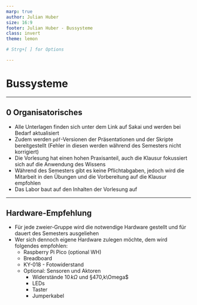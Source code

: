 ```yaml
---
marp: true
author: Julian Huber
size: 16:9
footer: Julian Huber - Bussysteme
class: invert
theme: lemon

# Strg+[ ] for Options

---
```


# Bussysteme

---

## 0 Organisatorisches

* Alle Unterlagen finden sich unter dem Link auf Sakai und werden bei Bedarf aktualisiert
* Zudem werden `pdf`-Versionen der Präsentationen und der Skripte bereitgestellt (Fehler in diesen werden während des Semesters nicht korrigiert)
* Die Vorlesung hat einen hohen Praxisanteil, auch die Klausur fokussiert sich auf die Anwendung des Wissens
* Während des Semesters gibt es keine Pflichtabgaben, jedoch wird die Mitarbeit in den Übungen und die Vorbereitung auf die Klausur empfohlen
* Das Labor baut auf den Inhalten der Vorlesung auf

---

## Hardware-Empfehlung

* Für jede zweier-Gruppe wird die notwendige Hardware gestellt und für dauert des Semesters ausgeliehen
* Wer sich dennoch eigene Hardware zulegen möchte, dem wird folgendes empfohlen:
  * Raspberry Pi Pico (optional WH)
  * Breadboard
  * KY-018 - Fotowiderstand 
  * Optional: Sensoren und Aktoren
    * Widerstände $10\,k\Omega$ und §470\,k\Omega$
    * LEDs
    * Taster
    * Jumperkabel
